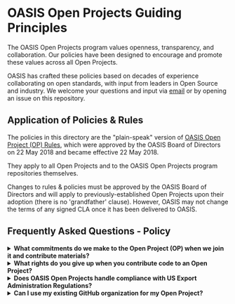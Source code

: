 # OASIS Open Projects Guiding Principles

The OASIS Open Projects program values openness, transparency, and collaboration. Our policies have been designed to encourage and promote these values across all Open Projects. 

OASIS has crafted these policies based on decades of experience collaborating on open standards, with input from leaders in Open Source and industry. We welcome your questions and input via [email](mailto:open-projects-admin@oasis-open.org) or by opening an issue on this repository.  

## Application of Policies & Rules

The policies in this directory are the "plain-speak" version of [OASIS Open Project (OP) Rules][rules], which were approved by the OASIS Board of Directors on 22 May 2018 and became effective 22 May 2018. 

They apply to all Open Projects and to the OASIS Open Projects program repositories themselves.

Changes to rules & policies must be approved by the OASIS Board of Directors and will apply to previously-established Open Projects upon their adoption (there is no 'grandfather' clause). However, OASIS may not change the terms of any signed CLA once it has been delivered to OASIS.

[rules]: ../board-docs/open-projects-rules.md

## Frequently Asked Questions - Policy

<details>
<summary><b>What commitments do we make to the Open Project (OP) when we join it and contribute materials?</b></summary>
Open Project contributors who are not on a Project Governing Board (PGB) make the standard open source promise, i.e., "whatever we GIVE you explicitly, you have a FOSS license to re-use." There are no implied patent grants (or any other kind of grant) beyond that. Companies and individuals only contribute what they want to give freely.

Members of an Open Project's Project Governing Board (PGB) have an additional, broader obligation towards any final, approved specifications advanced by the PGB as outputs. PGB member companies or individuals also give a non-assertion covenant,
with respect to any patents they have that would necessarily be infringed by implementation of the final approved specification. However, this covenant only benefits final specifications approved by the PGB, and doesn't touch any other patents that may be held.

Note that a company can be an Open Project Sponsor without electing to have a representative on the PGB. In that case, only the first committment above would apply. 
</details>

<details>
<summary><b>What rights do you give up when you contribute code to an Open Project?</b></summary>
When you make a contribution under an open source license, by definition you’re permitting others to add to, alter, and fork your contribution.  As in all FOSS projects, it’s a perpetual permission (contributions cannot be “taken back”), so the primary tool for convergence on specific code and builds is the consensus of your development community, and ultimately, your installed base. (There is one canonical Apache server codebase, not 20, because the Apache Foundation community designated it so, and implementers agreed.)        
As a contributor of code, you only give a nonexclusive license to others. You retain all rights to use your own work in other open or proprietary purposes. All you “give up” is the right to sue someone else for infringement for using your contribution.

Since OASIS Open Projects rules enable potential for submitting work into the open standards process, the usual FOSS licenses for your own contributions are joined by a second license commitment from all PGB members (the “Specification NonAssertion Covenant”) to support stable outputs with their patent rights if any.  But a PGB member may withdraw from the group (an “early exit”), which cuts off their duty to any future builds, so they retain the right to depart if the project heads in an unanticipated direction.  
</details>

<details>
<summary><b>Does OASIS Open Projects handle compliance with US Export Administration Regulations?</b></summary>
Standards organizations and most open-source foundations rely on each of their members to evaluate and confirm their own compliance with all applicable laws.  This includes export control and licensing issues that might apply under any relevant jurisdiction.  This is because every party's situation as a possible contributor or participant is different:  what may be permissible for one party may not be for another, depending on their other activities and their location.  

We're happy to talk with any potential participant about possible options for handling such issues, one-on-one and confidentially if requested, as we have some experience with those matters;  but OASIS can't give legal advice or act as any party's lawyers.
</details>

<details>
<summary><b>Can I use my existing GitHub organization for my Open Project?</b></summary>
Yes, but the OASIS Open Project Administrator user account must be made an ‘Owner’ of your project’s repositories. This allows us to administer tooling, help keep your project in compliance with Open Project rules, and periodically run backups per our [visibility and archival permanence policy](https://github.com/oasis-open-projects/documentation/blob/master/policy/visibility-and-archiving.md). 

If your project is part of a GitHub organization associated with an enterprise company, you may want to consider moving it to its own organization or to OASIS’s organization to better signal that the work is the product of an open collaboration.
</details>
